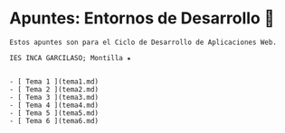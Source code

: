 # Apuntes: Entornos de Desarrollo 💫
```
Estos apuntes son para el Ciclo de Desarrollo de Aplicaciones Web.

IES INCA GARCILASO; Montilla ★
```


```

- [ Tema 1 ](tema1.md)
- [ Tema 2 ](tema2.md)
- [ Tema 3 ](tema3.md)
- [ Tema 4 ](tema4.md)
- [ Tema 5 ](tema5.md)
- [ Tema 6 ](tema6.md)

